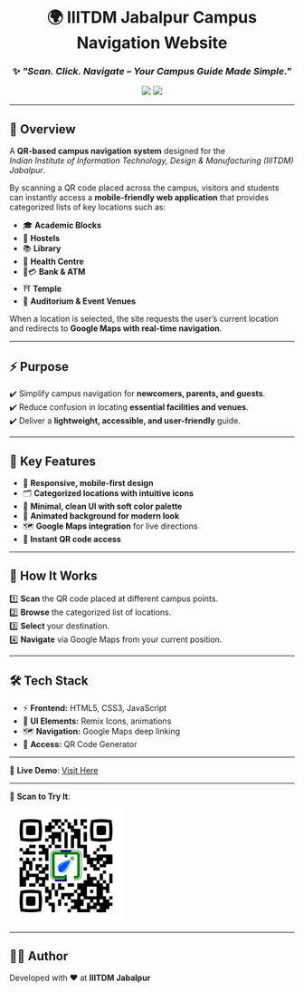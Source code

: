 <div align="center">

# 🌍 IIITDM Jabalpur Campus Navigation Website  

### ✨ *"Scan. Click. Navigate – Your Campus Guide Made Simple."*  

<img src="https://img.shields.io/badge/Project-IIITDM%20Navigation-blue?style=for-the-badge&logo=googlemaps" />  
<img src="https://img.shields.io/badge/Made%20With-HTML%2C%20CSS%2C%20JS-green?style=for-the-badge&logo=javascript" />  

</div>  

---

## 📖 Overview  
A **QR-based campus navigation system** designed for the  
*Indian Institute of Information Technology, Design & Manufacturing (IIITDM) Jabalpur*.  

By scanning a QR code placed across the campus, visitors and students can instantly access a **mobile-friendly web application** that provides categorized lists of key locations such as:  

- 🎓 **Academic Blocks**  
- 🏢 **Hostels**  
- 📚 **Library**  
- 🏥 **Health Centre**  
- 🏦💳 **Bank & ATM**  
- ⛩️ **Temple**  
- 📅 **Auditorium & Event Venues**  

When a location is selected, the site requests the user’s current location and redirects to **Google Maps with real-time navigation**.  

---

## ⚡ Purpose  
✔️ Simplify campus navigation for **newcomers, parents, and guests**.  
✔️ Reduce confusion in locating **essential facilities and venues**.  
✔️ Deliver a **lightweight, accessible, and user-friendly** guide.  

---

## 🎨 Key Features  
- 📱 **Responsive, mobile-first design**  
- 🗂️ **Categorized locations with intuitive icons**  
- 🎨 **Minimal, clean UI with soft color palette**  
- 🌌 **Animated background for modern look**  
- 🗺️ **Google Maps integration** for live directions  
- 🔗 **Instant QR code access**  

---

## 🚀 How It Works  
1️⃣ **Scan** the QR code placed at different campus points.  
2️⃣ **Browse** the categorized list of locations.  
3️⃣ **Select** your destination.  
4️⃣ **Navigate** via Google Maps from your current position.  

---

## 🛠️ Tech Stack  
- ⚡ **Frontend:** HTML5, CSS3, JavaScript  
- 🎨 **UI Elements:** Remix Icons, animations  
- 🗺️ **Navigation:** Google Maps deep linking  
- 📲 **Access:** QR Code Generator  

---

🚀 **Live Demo**: [Visit Here](https://iiitdmj-campus-navigator.vercel.app/)

---

📲 **Scan to Try It**:

<img src="./qrcode.png" alt="QR Code" width="200" />

---

## 👨‍💻 Author  
Developed with ❤️ at **IIITDM Jabalpur**  
